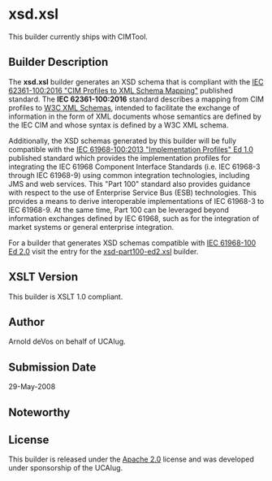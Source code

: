 # xsd.xsl

This builder currently ships with CIMTool.

## Builder Description

The **xsd.xsl** builder generates an XSD schema that is compliant with the [IEC 62361-100:2016 "CIM Profiles to XML Schema Mapping"](https://webstore.iec.ch/publication/25114) published standard.  The **IEC 62361-100:2016** standard describes a mapping from CIM profiles to [W3C XML Schemas](https://www.w3.org/TR/xmlschema11-1/), intended to facilitate the exchange of information in the form of XML documents whose semantics are defined by the IEC CIM and whose syntax is defined by a W3C XML schema.

Additionally, the XSD schemas generated by this builder will be fully compatible with the [IEC 61968-100:2013 "Implementation Profiles" Ed 1.0](https://webstore.iec.ch/publication/6198) published standard which provides the implementation profiles for integrating the IEC 61968 Component Interface Standards (i.e. IEC 61968-3 through IEC 61968-9) using common integration technologies, including JMS and web services. This "Part 100" standard also provides guidance with respect to the use of Enterprise Service Bus (ESB) technologies. This provides a means to derive interoperable implementations of IEC 61968-3 to IEC 61968-9. At the same time, Part 100 can be leveraged beyond information exchanges defined by IEC 61968, such as for the integration of market systems or general enterprise integration.

For a builder that generates XSD schemas compatible with [IEC 61968-100 Ed 2.0](https://webstore.iec.ch/publication/67766) visit the entry for the [xsd-part100-ed2.xsl](/xsd-part100.ed2/builder.md) builder.

## XSLT Version

This builder is XSLT 1.0 compliant.

## Author

Arnold deVos on behalf of UCAIug.

## Submission Date

29-May-2008

## Noteworthy

## License

This builder is released under the [Apache 2.0](/../LICENSE) license and was developed under sponsorship of the UCAIug.
